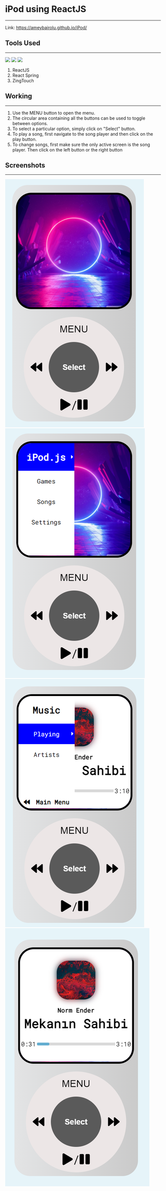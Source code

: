 <h1>iPod using ReactJS</h1>
<hr>

Link: <a href="https://ameybairolu.github.io/iPod/">https://ameybairolu.github.io/iPod/</a>

<h2>Tools Used</h2>
<hr>

<img src="https://camo.githubusercontent.com/93d1a921726b3482f425a01005a9d9bd326c3da1e0f1ead8cce623c609d704bd/68747470733a2f2f75706c6f61642e77696b696d656469612e6f72672f77696b6970656469612f636f6d6d6f6e732f7468756d622f612f61372f52656163742d69636f6e2e7376672f3132303070782d52656163742d69636f6e2e7376672e706e67"></img>
<img src="https://camo.githubusercontent.com/973c99d17e4ce72d08c4433449045d8391948711f11ac5f328a585e2a7bc8663/68747470733a2f2f692e696d6775722e636f6d2f515a6f776e68672e706e67"></img>
<img src="https://www.psdmockups.com/wp-content/uploads/2016/07/zingtouch-1.jpg"></img>

<ol>
  <li>ReactJS</li>
  <li>React Spring</li>
  <li>ZingTouch</li>
</ol>

<h2>Working</h2>
<hr>
<ol>
  <li>Use the MENU button to open the menu.</li>
  <li>The  circular area containing all the buttons can be used to toggle between options.</li>
  <li>To select a particular option, simply click on "Select" button.</li>
  <li>To play a song, first navigate to the song player and then click on the play button.</li>
  <li>To change songs, first make sure the only active screen is the song player. Then click on the left button or the right button</li>
</ol>

<h2>Screenshots</h2>
<hr>
<img src="https://github.com/Ameybairolu/iPod/blob/master/screenshots/Screenshot%20(21).png"></img>
<img src="https://github.com/Ameybairolu/iPod/blob/master/screenshots/Screenshot%20(22).png"></img>
<img src="https://github.com/Ameybairolu/iPod/blob/master/screenshots/Screenshot%20(23).png"></img>
<img src="https://github.com/Ameybairolu/iPod/blob/master/screenshots/Screenshot%20(20).png"></img>
